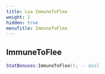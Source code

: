 ```yaml
---
title: Lua ImmuneToFlee
weight: 1
hidden: true
menuTitle: ImmuneToFlee
---
```

## ImmuneToFlee
```lua
StatBonuses:ImmuneToFlee(); -- bool
```